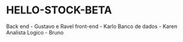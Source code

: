 # HELLO-STOCK-BETA
Back end - Gustavo e Ravel
front-end - Karlo
Banco de dados - Karen
Analista Logico - Bruno
